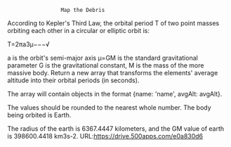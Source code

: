                      Map the Debris
According to Kepler's Third Law, the orbital period  T  of two point masses orbiting each other in a circular or elliptic orbit is:

T=2πa3μ−−−√
 
a  is the orbit's semi-major axis
μ=GM  is the standard gravitational parameter
G  is the gravitational constant,
M  is the mass of the more massive body.
Return a new array that transforms the elements' average altitude into their orbital periods (in seconds).

The array will contain objects in the format {name: 'name', avgAlt: avgAlt}.

The values should be rounded to the nearest whole number. The body being orbited is Earth.

The radius of the earth is 6367.4447 kilometers, and the GM value of earth is 398600.4418 km3s-2.
URL:https://drive.500apps.com/e0a830d6